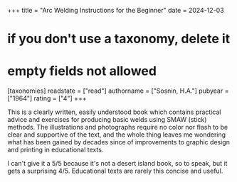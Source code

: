 +++
title = "Arc Welding Instructions for the Beginner"
date = 2024-12-03
# if you don't use a taxonomy, delete it
# empty fields not allowed
[taxonomies]
  readstate = ["read"]
  authorname = ["Sosnin, H.A."]
  pubyear = ["1964"]
  rating = ["4"]
+++

This is a clearly written, easily understood book which contains practical advice and exercises for producing basic welds using SMAW (stick) methods. The illustrations and photographs require no color nor flash to be clear and supportive of the text, and the whole thing leaves me wondering what has been gained by decades since of improvements to graphic design and printing in educational texts.

I can't give it a 5/5 because it's not a desert island book, so to speak, but it gets a surprising 4/5. Educational texts are rarely this concise and useful.
